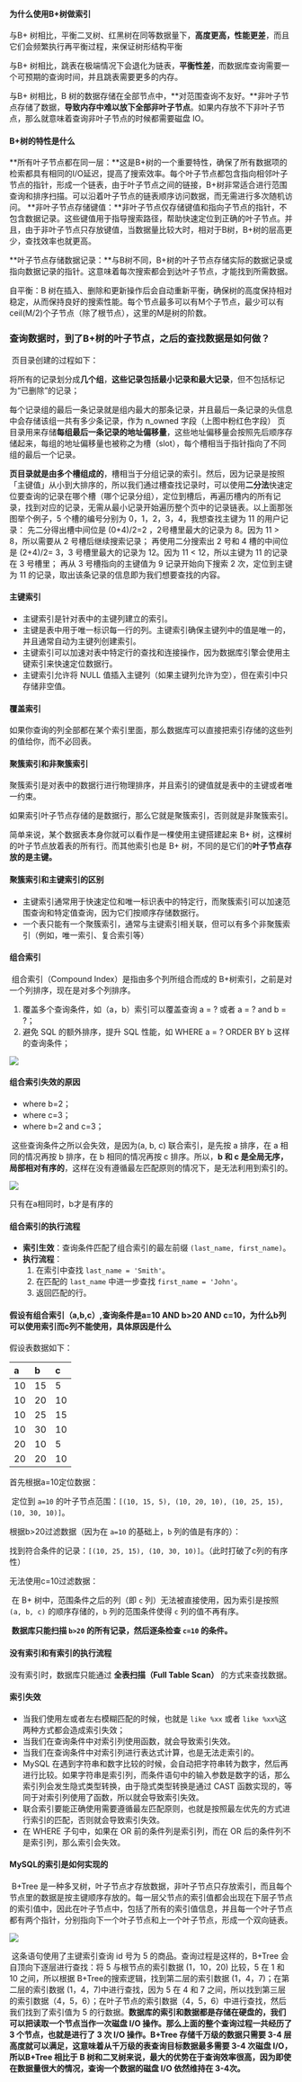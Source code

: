 #### 为什么使用B+树做索引

与B+ 树相比，平衡二叉树、红黑树在同等数据量下，**高度更高，性能更差**，而且它们会频繁执行再平衡过程，来保证树形结构平衡

与B+ 树相比，跳表在极端情况下会退化为链表，**平衡性差**，而数据库查询需要一个可预期的查询时间，并且跳表需要更多的内存。

与B+ 树相比，B 树的数据存储在全部节点中，**对范围查询不友好。**非叶子节点存储了数据，**导致内存中难以放下全部非叶子节点**。如果内存放不下非叶子节点，那么就意味着查询非叶子节点的时候都需要磁盘 IO。

#### B+树的特性是什么

**所有叶子节点都在同一层：**这是B+树的一个重要特性，确保了所有数据项的检索都具有相同的I/O延迟，提高了搜索效率。每个叶子节点都包含指向相邻叶子节点的指针，形成一个链表，由于叶子节点之间的链接，B+树非常适合进行范围查询和排序扫描。可以沿着叶子节点的链表顺序访问数据，而无需进行多次随机访问。 **非叶子节点存储键值：**非叶子节点仅存储键值和指向子节点的指针，不包含数据记录。这些键值用于指导搜索路径，帮助快速定位到正确的叶子节点。并且，由于非叶子节点只存放键值，当数据量比较大时，相对于B树，B+树的层高更少，查找效率也就更高。 

**叶子节点存储数据记录：**与B树不同，B+树的叶子节点存储实际的数据记录或指向数据记录的指针。这意味着每次搜索都会到达叶子节点，才能找到所需数据。

自平衡：B 树在插入、删除和更新操作后会自动重新平衡，确保树的高度保持相对稳定，从而保持良好的搜索性能。每个节点最多可以有M个子节点，最少可以有ceil(M/2)个子节点（除了根节点），这里的M是树的阶数。

### 查询数据时，到了B+树的叶子节点，之后的查找数据是如何做？

​	页目录创建的过程如下： 

​	将所有的记录划分成**几个组**，**这些记录包括最小记录和最大记录**，但不包括标记为“已删除”的记录； 

​	每个记录组的最后一条记录就是组内最大的那条记录，并且最后一条记录的头信息中会存储该组一共有多少条记录，作为 n_owned 字段（上图中粉红色字段） 	页目录用来存储**每组最后一条记录的地址偏移量**，这些地址偏移量会按照先后顺序存储起来，每组的地址偏移量也被称之为槽（slot），每个槽相当于指针指向了不同组的最后一个记录。

**页目录就是由多个槽组成的**，槽相当于分组记录的索引。然后，因为记录是按照「主键值」从小到大排序的，所以我们通过槽查找记录时，可以使用**二分法**快速定位要查询的记录在哪个槽（哪个记录分组），定位到槽后，再遍历槽内的所有记录，找到对应的记录，无需从最小记录开始遍历整个页中的记录链表。以上面那张图举个例子，5 个槽的编号分别为 0，1，2，3，4，我想查找主键为 11 的用户记录： 先二分得出槽中间位是 (0+4)/2=2 ，2号槽里最大的记录为 8。因为 11 > 8，所以需要从 2 号槽后继续搜索记录； 再使用二分搜索出 2 号和 4 槽的中间位是 (2+4)/2= 3，3 号槽里最大的记录为 12。因为 11 < 12，所以主键为 11 的记录在 3 号槽里； 再从 3 号槽指向的主键值为 9 记录开始向下搜索 2 次，定位到主键为 11 的记录，取出该条记录的信息即为我们想要查找的内容。

#### 主键索引

- 主键索引是针对表中的主键列建立的索引。
- 主键是表中用于唯一标识每一行的列。主键索引确保主键列中的值是唯一的，并且通常自动为主键列创建索引。
- 主键索引可以加速对表中特定行的查找和连接操作，因为数据库引擎会使用主键索引来快速定位数据行。
- 主键索引允许将 NULL 值插入主键列（如果主键列允许为空），但在索引中只存储非空值。

#### 覆盖索引

如果你查询的列全部都在某个索引里面，那么数据库可以直接把索引存储的这些列的值给你，而不必回表。

#### 聚簇索引和非聚簇索引

聚簇索引是对表中的数据行进行物理排序，并且索引的键值就是表中的主键或者唯一约束。

如果索引叶子节点存储的是数据行，那么它就是聚簇索引，否则就是非聚簇索引。

简单来说，某个数据表本身你就可以看作是一棵使用主键搭建起来 B+ 树，这棵树的叶子节点放着表的所有行。而其他索引也是 B+ 树，不同的是它们的**叶子节点存放的是主键。**      

####  聚簇索引和主键索引的区别

- 主键索引通常用于快速定位和唯一标识表中的特定行，而聚簇索引可以加速范围查询和特定值查询，因为它们按顺序存储数据行。
- 一个表只能有一个聚簇索引，通常与主键索引相关联，但可以有多个非聚簇索引（例如，唯一索引、复合索引等）     

#### 组合索引

​	组合索引（Compound Index）是指由多个列所组合而成的 B+树索引，之前是对一个列排序，现在是对多个列排序。

1. 覆盖多个查询条件，如（a，b）索引可以覆盖查询 a = ? 或者 a = ? and b = ?；
2. 避免 SQL 的额外排序，提升 SQL 性能，如 WHERE a = ? ORDER BY b 这样的查询条件；

![](D:\学习笔记\MySQL\picture\Snipaste_2025-03-17_01-21-42.png)

#### 组合索引失效的原因

- where b=2；
- where c=3；
- where b=2 and c=3；

​       这些查询条件之所以会失效，是因为(a, b, c) 联合索引，是先按 a 排序，在 a 相同的情况再按 b 排序，在 b 相同的情况再按 c 排序。所以，**b 和 c 是全局无序，局部相对有序的**，这样在没有遵循最左匹配原则的情况下，是无法利用到索引的。

![](D:\学习笔记\MySQL\picture\Snipaste_2025-03-17_01-25-14.png)

只有在a相同时，b才是有序的

#### 组合索引的执行流程

- **索引生效**：查询条件匹配了组合索引的最左前缀 `(last_name, first_name)`。
- **执行流程**：
  1. 在索引中查找 `last_name = 'Smith'`。
  2. 在匹配的 `last_name` 中进一步查找 `first_name = 'John'`。
  3. 返回匹配的行。

#### 假设有组合索引（a,b,c）,查询条件是a=10 AND b>20 AND c=10，为什么b列可以使用索引而c列不能使用，具体原因是什么

假设表数据如下：

| a    | b    | c    |
| :--- | :--- | :--- |
| 10   | 15   | 5    |
| 10   | 20   | 10   |
| 10   | 25   | 15   |
| 10   | 30   | 10   |
| 20   | 10   | 5    |
| 20   | 20   | 10   |

首先根据a=10定位数据：

​	定位到 `a=10` 的叶子节点范围：`[(10, 15, 5), (10, 20, 10), (10, 25, 15), (10, 30, 10)]`。

根据b>20过滤数据（因为在 `a=10` 的基础上，`b` 列的值是有序的）：

​	找到符合条件的记录：`[(10, 25, 15), (10, 30, 10)]`。（此时打破了c列的有序性）

无法使用c=10过滤数据：

​	在 B+ 树中，范围条件之后的列（即 `c` 列）无法被直接使用，因为索引是按照 `(a, b, c)` 的顺序存储的，`b` 列的范围条件使得 `c` 列的值不再有序。

​	**数据库只能扫描 `b>20` 的所有记录，然后逐条检查 `c=10` 的条件。**

#### 没有索引和有索引的执行流程

没有索引时，数据库只能通过 **全表扫描（Full Table Scan）** 的方式来查找数据。

#### 索引失效

- 当我们使用左或者左右模糊匹配的时候，也就是 `like %xx` 或者 `like %xx%`这两种方式都会造成索引失效；
- 当我们在查询条件中对索引列使用函数，就会导致索引失效。
- 当我们在查询条件中对索引列进行表达式计算，也是无法走索引的。
- MySQL 在遇到字符串和数字比较的时候，会自动把字符串转为数字，然后再进行比较。如果字符串是索引列，而条件语句中的输入参数是数字的话，那么索引列会发生隐式类型转换，由于隐式类型转换是通过 CAST 函数实现的，等同于对索引列使用了函数，所以就会导致索引失效。
- 联合索引要能正确使用需要遵循最左匹配原则，也就是按照最左优先的方式进行索引的匹配，否则就会导致索引失效。
- 在 WHERE 子句中，如果在 OR 前的条件列是索引列，而在 OR 后的条件列不是索引列，那么索引会失效。

#### MySQL的索引是如何实现的

​	B+Tree 是一种多叉树，叶子节点才存放数据，非叶子节点只存放索引，而且每个节点里的数据是按主键顺序存放的。每一层父节点的索引值都会出现在下层子节点的索引值中，因此在叶子节点中，包括了所有的索引值信息，并且每一个叶子节点都有两个指针，分别指向下一个叶子节点和上一个叶子节点，形成一个双向链表。

![](D:\学习笔记\MySQL\picture\Snipaste_2025-03-17_00-54-26.png)

​	这条语句使用了主键索引查询 id 号为 5 的商品。查询过程是这样的，B+Tree 会自顶向下逐层进行查找：将 5 与根节点的索引数据 (1，10，20) 比较，5 在 1 和 10 之间，所以根据 B+Tree的搜索逻辑，找到第二层的索引数据 (1，4，7)；在第二层的索引数据 (1，4，7)中进行查找，因为 5 在 4 和 7 之间，所以找到第三层的索引数据（4，5，6）；在叶子节点的索引数据（4，5，6）中进行查找，然后我们找到了索引值为 5 的行数据。**数据库的索引和数据都是存储在硬盘的，我们可以把读取一个节点当作一次磁盘 I/O 操作。那么上面的整个查询过程一共经历了 3 个节点，也就是进行了 3 次 I/O 操作。B+Tree 存储千万级的数据只需要 3-4 层高度就可以满足，这意味着从千万级的表查询目标数据最多需要 3-4 次磁盘 I/O，所以B+Tree 相比于 B 树和二叉树来说，最大的优势在于查询效率很高，因为即使在数据量很大的情况，查询一个数据的磁盘 I/O 依然维持在 3-4次。**

